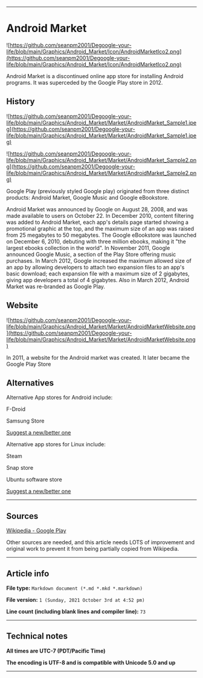 
***

# Android Market

![https://github.com/seanpm2001/Degoogle-your-life/blob/main/Graphics/Android_Market/Icon/AndroidMarketIco2.png](https://github.com/seanpm2001/Degoogle-your-life/blob/main/Graphics/Android_Market/Icon/AndroidMarketIco2.png)

Android Market is a discontinued online app store for installing Android programs. It was superceded by the Google Play store in 2012.

## History

![https://github.com/seanpm2001/Degoogle-your-life/blob/main/Graphics/Android_Market/Market/AndroidMarket_Sample1.jpeg](https://github.com/seanpm2001/Degoogle-your-life/blob/main/Graphics/Android_Market/Market/AndroidMarket_Sample1.jpeg)

![https://github.com/seanpm2001/Degoogle-your-life/blob/main/Graphics/Android_Market/Market/AndroidMarket_Sample2.png](https://github.com/seanpm2001/Degoogle-your-life/blob/main/Graphics/Android_Market/Market/AndroidMarket_Sample2.png)

Google Play (previously styled Google play) originated from three distinct products: Android Market, Google Music and Google eBookstore.

Android Market was announced by Google on August 28, 2008, and was made available to users on October 22. In December 2010, content filtering was added to Android Market, each app's details page started showing a promotional graphic at the top, and the maximum size of an app was raised from 25 megabytes to 50 megabytes. The Google eBookstore was launched on December 6, 2010, debuting with three million ebooks, making it "the largest ebooks collection in the world". In November 2011, Google announced Google Music, a section of the Play Store offering music purchases. In March 2012, Google increased the maximum allowed size of an app by allowing developers to attach two expansion files to an app's basic download; each expansion file with a maximum size of 2 gigabytes, giving app developers a total of 4 gigabytes. Also in March 2012, Android Market was re-branded as Google Play.

## Website

![https://github.com/seanpm2001/Degoogle-your-life/blob/main/Graphics/Android_Market/Market/AndroidMarketWebsite.png](https://github.com/seanpm2001/Degoogle-your-life/blob/main/Graphics/Android_Market/Market/AndroidMarketWebsite.png)

In 2011, a website for the Android market was created. It later became the Google Play Store

## Alternatives

Alternative App stores for Android include:

F-Droid

Samsung Store

[Suggest a new/better one](https://github.com/seanpm2001/Degoogle-your-life/issues/)

Alternative app stores for Linux include:

Steam

Snap store

Ubuntu software store

[Suggest a new/better one](https://github.com/seanpm2001/Degoogle-your-life/issues/)

***

## Sources

[Wikipedia - Google Play](https://en.wikipedia.org/wiki/Google_Play/)

Other sources are needed, and this article needs LOTS of improvement and original work to prevent it from being partially copied from Wikipedia.

***

## Article info

**File type:** `Markdown document (*.md *.mkd *.markdown)`

**File version:** `1 (Sunday, 2021 October 3rd at 4:52 pm)`

**Line count (including blank lines and compiler line):** `73`

***

## Technical notes

**All times are UTC-7 (PDT/Pacific Time)**

**The encoding is UTF-8 and is compatible with Unicode 5.0 and up**

***
